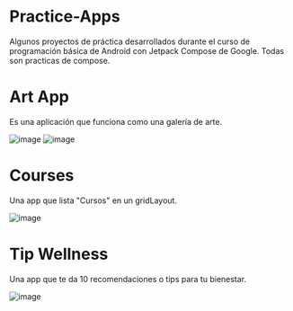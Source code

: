 # Practice-Apps

Algunos proyectos de práctica desarrollados durante el curso de programación básica de Android con Jetpack Compose de Google.
Todas son practicas de compose.
# Art App
Es una aplicación que funciona como una galería de arte.

![image](https://github.com/ShironCo/Practice-Apps/assets/95234002/774edc69-c42b-4bed-aa57-d7620f39b389) 
![image](https://github.com/ShironCo/Practice-Apps/assets/95234002/562aebe5-6067-4b85-828f-827b06810ca8)

# Courses
Una app que lista "Cursos" en un gridLayout.

![image](https://github.com/ShironCo/Practice-Apps/assets/95234002/71ab881a-fba2-46dd-8095-289f278373cb)

# Tip Wellness
Una app que te da 10 recomendaciones o tips para tu bienestar.

![image](https://github.com/ShironCo/Practice-Apps/assets/95234002/931ee098-46f6-4805-b2ce-4c06dc4841ea)



